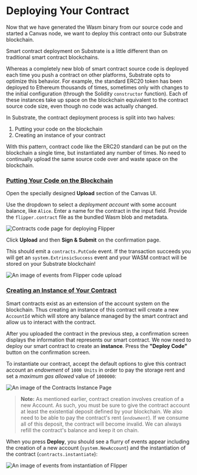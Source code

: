 # Deploying Your Contract

Now that we have generated the Wasm binary from our source code and started a Canvas node, we want to deploy this contract onto our Substrate blockchain.

Smart contract deployment on Substrate is a little different than on traditional smart contract blockchains.

Whereas a completely new blob of smart contract source code is deployed each time you push a contract on other platforms, Substrate opts to optimize this behavior. For example, the standard ERC20 token has been deployed to Ethereum thousands of times, sometimes only with changes to the initial configuration \(through the Solidity `constructor` function\). Each of these instances take up space on the blockchain equivalent to the contract source code size, even though no code was actually changed.

In Substrate, the contract deployment process is split into two halves:

1. Putting your code on the blockchain
2. Creating an instance of your contract

With this pattern, contract code like the ERC20 standard can be put on the blockchain a single time, but instantiated any number of times. No need to continually upload the same source code over and waste space on the blockchain.

### [Putting Your Code on the Blockchain](https://substrate.dev/substrate-contracts-workshop/#/0/deploying-your-contract?id=putting-your-code-on-the-blockchain) <a id="putting-your-code-on-the-blockchain"></a>

Open the specially designed **Upload** section of the Canvas UI.

Use the dropdown to select a _deployment account_ with some account balance, like `Alice`. Enter a name for the contract in the input field. Provide the `flipper.contract` file as the bundled Wasm blob and metadata.

![Contracts code page for deploying Flipper](https://substrate.dev/substrate-contracts-workshop/0/assets/flipper-code-page.png)

Click **Upload** and then **Sign & Submit** on the confirmation page.

This should emit a `contracts.PutCode` event. If the transaction succeeds you will get an `system.ExtrinsicSuccess` event and your WASM contract will be stored on your Substrate blockchain!

![An image of events from Flipper code upload](https://substrate.dev/substrate-contracts-workshop/0/assets/flipper-upload-events.png)

### [Creating an Instance of Your Contract](https://substrate.dev/substrate-contracts-workshop/#/0/deploying-your-contract?id=creating-an-instance-of-your-contract) <a id="creating-an-instance-of-your-contract"></a>

Smart contracts exist as an extension of the account system on the blockchain. Thus creating an instance of this contract will create a new `AccountId` which will store any balance managed by the smart contract and allow us to interact with the contract.

After you uploaded the contract in the previous step, a confirmation screen displays the information that represents our smart contract. We now need to deploy our smart contract to create an **instance**. Press the **"Deploy Code"** button on the confirmation screen.

To instantiate our contract, accept the default options to give this contract account an _endowment_ of `1000 Units` in order to pay the storage rent and set a _maximum gas allowed_ value of `1000000`:

![An image of the Contracts Instance Page](https://substrate.dev/substrate-contracts-workshop/0/assets/flipper-instance-page.png)

> **Note:** As mentioned earlier, contract creation involves creation of a new Account. As such, you must be sure to give the contract account at least the existential deposit defined by your blockchain. We also need to be able to pay the contract's rent \(_`endowment`_\). If we consume all of this deposit, the contract will become invalid. We can always refill the contract's balance and keep it on chain.

When you press **Deploy**, you should see a flurry of events appear including the creation of a new account \(`system.NewAccount`\) and the instantiation of the contract \(`contracts.instantiate`\):

![An image of events from instantiation of Flipper](https://substrate.dev/substrate-contracts-workshop/0/assets/flipper-instance-events.png)[  
](https://substrate.dev/substrate-contracts-workshop/#/0/running-a-substrate-node)


